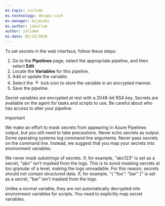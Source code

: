 ```yaml
---
ms.topic: include
ms.technology: devops-cicd
ms.manager: mijacobs
ms.author: jukullam
author: juliakm
ms.date: 02/13/2020
---
```


To set secrets in the web interface, follow these steps:

1. Go to the **Pipelines** page, select the appropriate pipeline, and then select **Edit**.
1. Locate the **Variables** for this pipeline.
1. Add or update the variable.
1. Select the ![Secret](../media/variables/secret-variable-icon.png) lock icon to store the variable in an encrypted manner.
1. Save the pipeline.

Secret variables are encrypted at rest with a 2048-bit RSA key.
Secrets are available on the agent for tasks and scripts to use. Be careful about who has access to alter your pipeline.

> [!IMPORTANT]
> We make an effort to mask secrets from appearing in Azure Pipelines output, but you still need to take precautions. Never echo secrets as output.
> Some operating systems log command line arguments. Never pass secrets on the command line.
> Instead, we suggest that you map your secrets into environment variables.
> 
> We never mask substrings of secrets. If, for example, "abc123" is set as a secret, "abc" isn't masked from the logs.
> This is to avoid masking secrets at too granular of a level, making the logs unreadable.
> For this reason, secrets should not contain structured data. If, for example, "{ "foo": "bar" }" is set as a secret,
> "bar" isn't masked from the logs.

Unlike a normal variable, they are not automatically decrypted into environment variables for scripts. You need to explicitly map secret variables.
